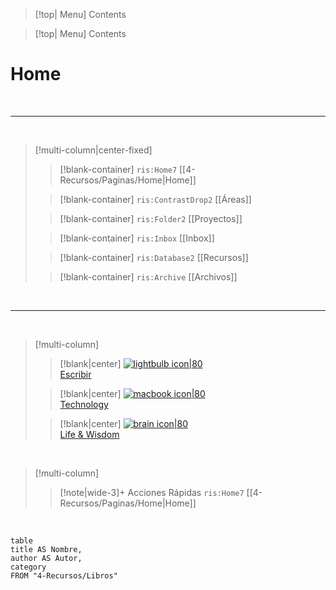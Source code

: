 
> [!top| Menu]
> Contents

> [!top| Menu]
> Contents


# **Home**

<br>

---
<br>

> [!multi-column|center-fixed]
>
>> [!blank-container]
>> `ris:Home7` [[4-Recursos/Paginas/Home|Home]]
>
>> [!blank-container]
>> `ris:ContrastDrop2` [[Áreas]]
>
>> [!blank-container]
>> `ris:Folder2` [[Proyectos]]
>
>> [!blank-container]
>> `ris:Inbox` [[Inbox]]
>
>> [!blank-container]
>> `ris:Database2` [[Recursos]]
>
>> [!blank-container]
>> `ris:Archive` [[Archivos]]

<br>

---

<br>

> [!multi-column]
>
>> [!blank|center]
>> [![lightbulb icon|80](https://img.icons8.com/ios/100/FFFFFF/light-on.png) <br/> Escribir](target%20note.md)
>
>>[!blank|center]
>> [![macbook icon|80](https://img.icons8.com/ios/250/FFFFFF/macbook.png) <br/> Technology](target%20note.md)
>
>> [!blank|center]
>> [![brain icon|80](https://img.icons8.com/ios/250/FFFFFF/brain.png) <br/> Life & Wisdom](target%20note.md)





<br>




> [!multi-column]
>
>> [!note|wide-3]+ Acciones Rápidas
>> `ris:Home7` [[4-Recursos/Paginas/Home|Home]]


<br>

```dataview
table
title AS Nombre,
author AS Autor,
category
FROM "4-Recursos/Libros"
```



















